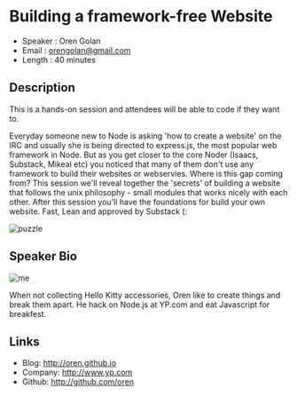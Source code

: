 Building a framework-free Website
==================================

* Speaker   : Oren Golan
* Email     : orengolan@gmail.com
* Length    : 40 minutes

Description
-----------

This is a hands-on session and attendees will be able to code if they want to.

Everyday someone new to Node is asking 'how to create a website' on the IRC and usually she is being directed to express.js, the most popular web framework in Node.
But as you get closer to the core Noder (Isaacs, Substack, Mikeal etc) you noticed that many of them don't use any framework to build their websites or webservies. Where is this gap coming from? This session we'll reveal together the 'secrets' of building a website that follows the unix philosophy - small modules that works nicely with each other. After this session you'll have the foundations for build your own website. Fast, Lean and approved by Substack (:

![puzzle](https://a248.e.akamai.net/camo.github.com/deee330d96d5ff9d60552afa3a20dcb80ae060aa/687474703a2f2f692e696d6775722e636f6d2f386f7242425a752e706e67)

Speaker Bio
-----------

![me](http://chicagowebconf.org/images/presenters/oren_golan.png)

When not collecting Hello Kitty accessories, Oren like to create things and break them apart. He hack on Node.js at YP.com and eat Javascript for breakfest.

Links
-----

* Blog: http://oren.github.io
* Company: http://www.yp.com
* Github: http://github.com/oren
